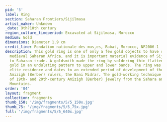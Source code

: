 ```yaml
---
pid: '5'
label: Ring
section: Saharan Frontiers/Sijilmasa
artist_maker: Unknown
_date: 9th?10th century
region_culture_timeperiod: Excavated at Sijilmasa, Morocco
medium: Gold
dimensions: Diameter 1.9 cm
credit_line: Fondation nationale des mus‚es, Rabat, Morocco, NP2006-1
description: This gold ring is one of only a few gold objects to have survived from
  medieval Saharan Africa, and it is important material evidence of Sijilmasa?s link
  to Saharan trade. A goldsmith made the ring by soldering thin flattened strips of
  gold in an undulating pattern to upper and lower bands. The ring was found in an
  elite residence and dates to an extended period of development of the city by local
  Amizigh (Berber) rulers, the Bani Midrar. The gold-working technique resembles that
  of 19th- and 20th-century Amizigh (Berber) jewelry from the Sahara and Anti-Atlas
  Mountains.
order: '04'
layout: fragment
collection: fragments
thumb_150: '/img/fragments/5/5_150x.jpg'
thumb_75: '/img/fragments/5/5_75x.jpg'
full: '/img/fragments/5/5_640x.jpg'
---
```

